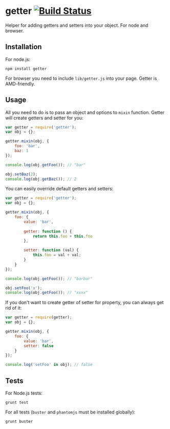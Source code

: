 # getter [![Build Status](https://secure.travis-ci.org/fragphace/getter.png?branch=master)](http://travis-ci.org/fragphace/getter)

Helper for adding getters and setters into your object. For node and browser.

## Installation

For node.js:

```
npm install getter
```

For browser you need to include `lib/getter.js` into your page. Getter is AMD-friendly.

## Usage

All you need to do is to pass an object and options to `mixin` function. Getter will create
getters and setter for you:

```javascript
var getter = require('getter');
var obj = {};

getter.mixin(obj, {
	foo: 'bar',
	baz: 1
});

console.log(obj.getFoo()); // "bar"

obj.setBaz(2);
console.log(obj.getBaz()); // 2
``` 

You can easily override default getters and setters:

```javascript
var getter = require('getter');
var obj = {};

getter.mixin(obj, {
	foo: {
		value: 'bar',
	
		getter: function () {
			return this.foo + this.foo
		},

		setter: function (val) {
			this.foo = val + val;
		}
	}
});

console.log(obj.getFoo()); // "barbar"

obj.setFoo('x');
console.log(obj.getFoo()); // "xxxx"
```

If you don't want to create getter of setter for property,
you can always get rid of it:

```javascript
var getter = require(getter);
var obj = {};

getter.mixin(obj, {
	foo: {
		value: 'bar',
		setter: false
	}
});

console.log('setFoo' in obj); // false
```

## Tests

For Node.js tests:

```
grunt test
```

For all tests (`buster` and `phantomjs` must be installed globally):

```
grunt buster
```